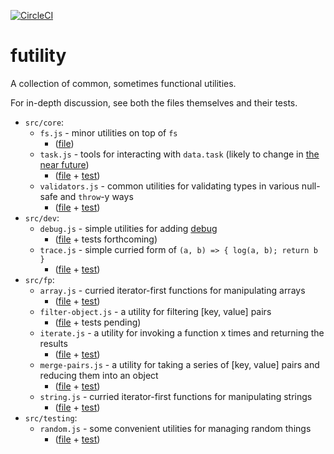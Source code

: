 [![CircleCI](https://circleci.com/gh/brekk/futility.svg?style=shield&circle-token=a9ccfc426e684dc0537090caee2e300a4ad52c78)](https://circleci.com/gh/brekk/futility/tree/master)

# futility

A collection of common, sometimes functional utilities.

For in-depth discussion, see both the files themselves and their tests.

* `src/core`:
  + `fs.js` - minor utilities on top of `fs`
    - ([file](https://github.com/brekk/futility/blob/master/src/core/fs.js))
  + `task.js` - tools for interacting with `data.task` (likely to change in [the near future](https://github.com/origamitower/folktale/tree/patch/data.task))
    - ([file](https://github.com/brekk/futility/blob/master/src/core/task.js) + [test](https://github.com/brekk/futility/blob/master/tests/core/spec-task.js))
  + `validators.js` - common utilities for validating types in various null-safe and `throw`-y ways
    - ([file](https://github.com/brekk/futility/blob/master/src/core/validators.js) + [test](https://github.com/brekk/futility/blob/master/tests/core/spec-validators.js))
* `src/dev`:
  + `debug.js` - simple utilities for adding [debug](https://www.npmjs.com/package/debug)
    - ([file](https://github.com/brekk/futility/blob/master/src/dev/debug.js) + tests forthcoming)
  + `trace.js` - simple curried form of `(a, b) => { log(a, b); return b }`
    - ([file](https://github.com/brekk/futility/blob/master/src/dev/trace.js) + [test](https://github.com/brekk/futility/blob/master/tests/dev/spec-trace.js))
* `src/fp`:
  + `array.js` - curried iterator-first functions for manipulating arrays
    - ([file](https://github.com/brekk/futility/blob/master/src/fp/array.js) + [test](https://github.com/brekk/futility/blob/master/tests/fp/spec-array.js))
  + `filter-object.js` - a utility for filtering [key, value] pairs
    - ([file](https://github.com/brekk/futility/blob/master/src/fp/filter-object.js) + tests pending)
  + `iterate.js` - a utility for invoking a function x times and returning the results
    - ([file](https://github.com/brekk/futility/blob/master/src/fp/iterate.js) + [test](https://github.com/brekk/futility/blob/master/tests/fp/spec-iterate.js))
  + `merge-pairs.js` - a utility for taking a series of [key, value] pairs and reducing them into an object
    - ([file](https://github.com/brekk/futility/blob/master/src/fp/merge-pairs.js) + [test](https://github.com/brekk/futility/blob/master/tests/fp/spec-merge-pairs.js))
  + `string.js` - curried iterator-first functions for manipulating strings
    - ([file](https://github.com/brekk/futility/blob/master/src/fp/string.js) + [test](https://github.com/brekk/futility/blob/master/tests/fp/spec-string.js))
* `src/testing`:
  + `random.js` - some convenient utilities for managing random things
    - ([file](https://github.com/brekk/futility/blob/master/src/testing/random.js) + [test](https://github.com/brekk/futility/blob/master/tests/testing/spec-random.js))
